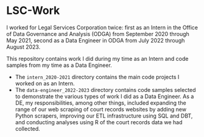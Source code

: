 # LSC-Work

I worked for Legal Services Corporation twice: first as an Intern in the Office of Data Governance and Analysis (ODGA) from September 2020 through May 2021, second as a Data Engineer in ODGA from July 2022 through August 2023.  

This repository contains work I did during my time as an Intern and code samples from my time as a Data Engineer.  

- The `intern_2020-2021` directory contains the main code projects I worked on as an Intern.  
- The `data-engineer_2022-2023` directory contains code samples selected to demonstrate the various types of work I did as a Data Engineer. As a DE, my responsibilities, among other things, included expanding the range of our web scraping of court records websites by adding new Python scrapers, improving our ETL infrastructure using SQL and DBT, and conducting analyses using R of the court records data we had collected.  
